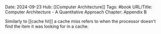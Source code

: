Date: 2024-09-23
Hub: [[Computer Architecture]]
Tags: #book
URL/Title: Computer Architecture - A Quantitative Approach
Chapter: Appendix B

Similarly to [[cache hit]] a cache miss refers to when the processor doesn't find the item it was looking for in a cache.
